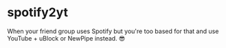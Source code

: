 # spotify2yt

When your friend group uses Spotify but you're too based for that and use YouTube + uBlock
or NewPipe instead. 😎

